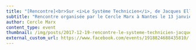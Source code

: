 ```yaml
---
title: "[Rencontre]<br>Sur <i>Le Système Technicien</i>, de Jacques Ellul"
subtitle: "Rencontre organisée par le Cercle Marx à Nantes le 13 janvier 2018 à 19h."
author: Cercle Marx
content_type: event
thumbnail: /img/posts/2017-12-19-rencontre-le-systeme-technicien-jacques-ellul/thumbnail.jpg
external_custom_url: https://www.facebook.com/events/1918824688435810/
---
```

